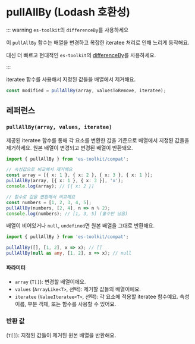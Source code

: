 # pullAllBy (Lodash 호환성)

::: warning `es-toolkit`의 `differenceBy`를 사용하세요

이 `pullAllBy` 함수는 배열을 변경하고 복잡한 iteratee 처리로 인해 느리게 동작해요.

대신 더 빠르고 현대적인 `es-toolkit`의 [differenceBy](../../array/differenceBy.md)를 사용하세요.

:::

iteratee 함수를 사용해서 지정된 값들을 배열에서 제거해요.

```typescript
const modified = pullAllBy(array, valuesToRemove, iteratee);
```

## 레퍼런스

### `pullAllBy(array, values, iteratee)`

제공된 iteratee 함수를 통해 각 요소를 변환한 값을 기준으로 배열에서 지정된 값들을 제거하세요. 원본 배열이 변경되고 변경된 배열이 반환돼요.

```typescript
import { pullAllBy } from 'es-toolkit/compat';

// 속성값으로 비교해서 제거해요
const array = [{ x: 1 }, { x: 2 }, { x: 3 }, { x: 1 }];
pullAllBy(array, [{ x: 1 }, { x: 3 }], 'x');
console.log(array); // [{ x: 2 }]

// 함수로 값을 변환해서 비교해요
const numbers = [1, 2, 3, 4, 5];
pullAllBy(numbers, [2, 4], n => n % 2);
console.log(numbers); // [1, 3, 5] (홀수만 남음)
```

배열이 비어있거나 `null`, `undefined`면 원본 배열을 그대로 반환해요.

```typescript
import { pullAllBy } from 'es-toolkit/compat';

pullAllBy([], [1, 2], x => x); // []
pullAllBy(null as any, [1, 2], x => x); // null
```

#### 파라미터

- `array` (`T[]`): 변경할 배열이에요.
- `values` (`ArrayLike<T>`, 선택): 제거할 값들의 배열이에요.
- `iteratee` (`ValueIteratee<T>`, 선택): 각 요소에 적용할 iteratee 함수예요. 속성 이름, 부분 객체, 또는 함수를 사용할 수 있어요.

### 반환 값

(`T[]`): 지정된 값들이 제거된 원본 배열을 반환해요.
